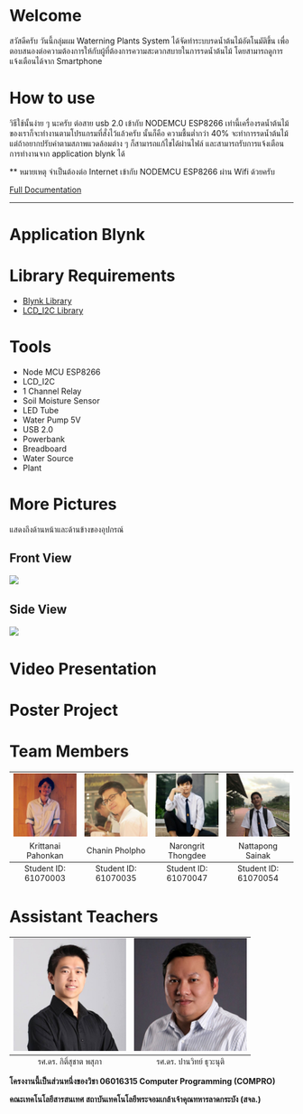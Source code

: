 # Welcome
สวัสดีครับ วันนี้กลุ่มผม Waterning Plants System ได้จัดทำระบบรดน้ำต้นไม้อัตโนมัติขึ้น เพื่อตอบสนองต่อความต้องการให้กับผู้ที่ต้องการความสะดวกสบายในการรดน้ำต้นไม้
โดยสามารถดูการแจ้งเตือนได้จาก Smartphone 


# How to use
วิธีใช้นั้นง่าย ๆ นะครับ ต่อสาย usb 2.0 เข้ากับ NODEMCU ESP8266 เท่านี้เครื่องรดน้ำต้นไม้ของเราก็จะทำงานตามโปรแกรมที่สั่งไว้แล้วครับ
นั้นก็คือ ความชื้นต่ำกว่า 40% จะทำการรดน้ำต้นไม้ แต่ถ้าอยากปรับค่าตามสภาพแวดล้อมต่าง ๆ ก็สามารถแก้ไขได้ผ่านไฟล์ 
และสามารถรับการแจ้งเตือนการทำงานจาก application blynk ได้ 

** หมายเหตุ จำเป็นต้องต่อ Internet เข้ากับ NODEMCU ESP8266 ผ่าน Wifi ด้วยครับ

[Full Documentation](https://github.com/itluciano/Warterning-Plants-System/wiki)

---

# Application Blynk
 
# Library Requirements 
* [Blynk Library](https://github.com/blynkkk/blynk-library)
* [LCD_I2C Library](https://github.com/fdebrabander/Arduino-LiquidCrystal-I2C-library)


# Tools
* Node MCU ESP8266
* LCD_I2C
* 1 Channel Relay
* Soil Moisture Sensor
* LED Tube
* Water Pump 5V
* USB 2.0
* Powerbank
* Breadboard
* Water Source
* Plant

# More Pictures
แสดงถึงด้านหน้าและด้านข้างของอุปกรณ์

## Front View
![](images/front.png)

## Side View
![](images/side.png)

# Video Presentation

# Poster Project

# Team Members
<table>
	<tr align="center">
		<td><a href="https://github.com/PhutawanITF61" target="_blank"><img src="Member Profile/seen.jpg"></a></td>
		<td><a href="https://github.com/61070063" target="_blank"><img src="Member Profile/ton.jpg"></a></td>
		<td><a href="https://github.com/h2oprince1" target="_blank"><img src="Member Profile/jack.jpg"></a></td>
		<td><a href="https://github.com/itluciano" target="_blank"><img src="Member Profile/aoff.jpg"></a></td>
	</tr>
	<tr align="center">
		<td>Krittanai Pahonkan</td>
		<td>Chanin Pholpho</td>
		<td>Narongrit Thongdee</td>
		<td>Nattapong Sainak</td>
	</tr>
	<tfoot align="center">
		<td>Student ID: 61070003</td>
		<td>Student ID: 61070035</td>
		<td>Student ID: 61070047</td>
		<td>Student ID: 61070054</td>
	</tfoot>
</table>

# Assistant Teachers
<table>
	<tr align="center">
		<td><img src="Assitant Teacher/Aj Aong.jpg" width='200'></a></td>
		<td><img src="Assitant Teacher/Aj Panwit.jpg" width='200'></a></td>
	</tr>
	<tfoot align="center">
		<td>รศ.ดร. กิติ์สุชาต พสุภา</td>
		<td>รศ.ดร. ปานวิทย์ ธุวะนุติ</td>
	</tfoot>
</table>

**โครงงานนี้เป็นส่วนหนึ่งของวิชา 06016315 Computer Programming (COMPRO)** 

**คณะเทคโนโลยีสารสนเทศ สถาบันเทคโนโลยีพระจอมเกล้าเจ้าคุณทหารลาดกระบัง (สจล.)**  
